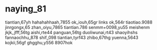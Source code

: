 # naying_81
tiantian,67yh
hahahahhaah,7855
ok_iouh,65gr
links ok,564r
tiaotiao.9088
jinrgongx,65
zhan_oiyu,7865
tiantian.786
senmm+0098,yu55
meishenm
jkjk_jfff,56tg
aishi,rte44
panguan,56tg
duoliwunai,rt43
shaoyihshs
fannaochhu_878
shif_098
tiantian,tyrf43
zhibo,67thg
yuenna,5643
kojkii,56gf
ghgghu,y556
8907hok
